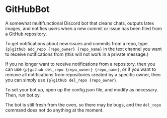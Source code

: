 # GitHubBot
A somewhat multifunctional Discord bot that cleans chats, outputs latex images, and notifies users when a new commit or issue has been filed from a GitHub repository.

To get notifications about new issues and commits from a repo, type `{p}github add_repo {repo_owner} {repo_name}` in the text channel you want to receive notifications from (this will not work in a private message.)

If you no longer want to receive notifications from a repository, then you can use `{p}github del_repo {repo_owner} {repo_name}`, or if you want to remove all notifications from repositories created by a specific owner, then you can simply use `{p}github del_repo {repo_owner}`.

To set your bot up, open up the config.json file, and modify as necessary. Then, run bot.py.

The bot is still fresh from the oven, so there may be bugs, and the `del_repo` command does not do anything at the moment.